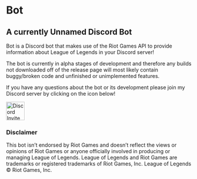 # Bot

## A **currently** Unnamed Discord Bot

Bot is a Discord bot that makes use of the Riot Games API to provide information about League of Legends in your Discord server!

The bot is currently in alpha stages of development and therefore any builds not downloaded off of the release page will most likely contain buggy/broken code and unfinished or unimplemented features.

If you have any questions about the bot or its development please join my Discord server by clicking on the icon below!

<a href="https://discord.gg/g6nr4yu" target="_blank"><img src="https://vignette.wikia.nocookie.net/siivagunner/images/9/9f/Discord_icon.svg" alt="Discord Invite" height="50"/></a>

### Disclaimer

This bot isn’t endorsed by Riot Games and doesn’t reflect the views or opinions of Riot Games or anyone officially involved in producing or managing League of Legends. League of Legends and Riot Games are trademarks or registered trademarks of Riot Games, Inc. League of Legends © Riot Games, Inc.